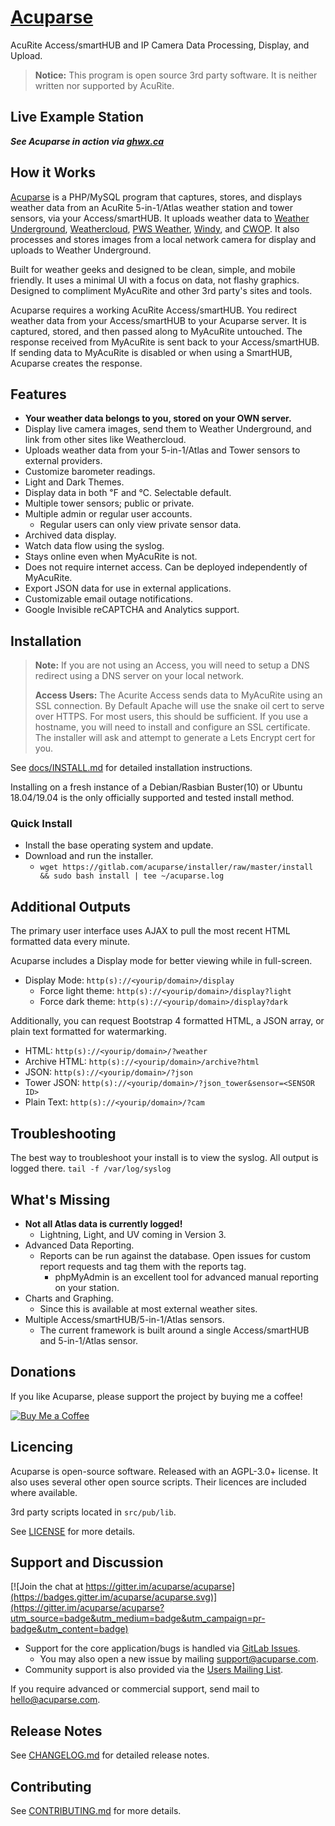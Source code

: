 # [Acuparse](https://www.acuparse.com)

AcuRite Access/smartHUB and IP Camera Data Processing, Display, and Upload.

> **Notice:** This program is open source 3rd party software. It is neither written nor supported by AcuRite.

## Live Example Station

***See Acuparse in action via [ghwx.ca](https://www.ghwx.ca)***

## How it Works

[Acuparse](https://www.acuparse.com) is a PHP/MySQL program that captures, stores, and displays weather data from an AcuRite
5-in-1/Atlas weather station and tower sensors, via your Access/smartHUB. It uploads weather data to
[Weather Underground](https://https://www.wunderground.com), [Weathercloud](https://weathercloud.net),
[PWS Weather](https://www.pwsweather.com), [Windy](https://www.windy.com), and [CWOP](http://www.wxqa.com).
It also processes and stores images from a local network camera for display and uploads to Weather Underground.

Built for weather geeks and designed to be clean, simple, and mobile friendly. It uses a minimal UI with a focus on data,
not flashy graphics. Designed to compliment MyAcuRite and other 3rd party's sites and tools.

Acuparse requires a working AcuRite Access/smartHUB. You redirect weather data from your Access/smartHUB to your Acuparse
server. It is captured, stored, and then passed along to MyAcuRite untouched.
The response received from MyAcuRite is sent back to your Access/smartHUB. If sending data to MyAcuRite is disabled or
when using a SmartHUB, Acuparse creates the response.

## Features

- **Your weather data belongs to you, stored on your OWN server.**
- Display live camera images, send them to Weather Underground, and link from other sites like Weathercloud.
- Uploads weather data from your 5-in-1/Atlas and Tower sensors to external providers.
- Customize barometer readings.
- Light and Dark Themes.
- Display data in both &#8457; and &#8451;. Selectable default.
- Multiple tower sensors; public or private.
- Multiple admin or regular user accounts.
    - Regular users can only view private sensor data.
- Archived data display.
- Watch data flow using the syslog.
- Stays online even when MyAcuRite is not.
- Does not require internet access. Can be deployed independently of MyAcuRite.
- Export JSON data for use in external applications.
- Customizable email outage notifications.
- Google Invisible reCAPTCHA and Analytics support.

## Installation

> **Note:** If you are not using an Access, you will need to setup a DNS redirect using a DNS server on your local network.
>
> **Access Users:** The Acurite Access sends data to MyAcuRite using an SSL connection. By Default Apache will use the snake oil cert to serve over HTTPS.
> For most users, this should be sufficient. If you use a hostname, you will need to install and configure an SSL certificate.
> The installer will ask and attempt to generate a Lets Encrypt cert for you.

See [docs/INSTALL.md](https://docs.acuparse.com/INSTALL) for detailed installation instructions.

Installing on a fresh instance of a Debian/Rasbian Buster(10) or Ubuntu 18.04/19.04 is the only officially supported and tested install method.

### Quick Install

- Install the base operating system and update.
- Download and run the installer.
    - `wget https://gitlab.com/acuparse/installer/raw/master/install && sudo bash install | tee ~/acuparse.log`

## Additional Outputs

The primary user interface uses AJAX to pull the most recent HTML formatted data every minute.

Acuparse includes a Display mode for better viewing while in full-screen.

- Display Mode: `http(s)://<yourip/domain>/display`
    - Force light theme: `http(s)://<yourip/domain>/display?light`
    - Force dark theme: `http(s)://<yourip/domain>/display?dark`

Additionally, you can request Bootstrap 4 formatted HTML, a JSON array, or plain text formatted for watermarking.

- HTML: `http(s)://<yourip/domain>/?weather`
- Archive HTML: `http(s)://<yourip/domain>/archive?html`
- JSON: `http(s)://<yourip/domain>/?json`
- Tower JSON: `http(s)://<yourip/domain>/?json_tower&sensor=<SENSOR ID>`
- Plain Text: `http(s)://<yourip/domain>/?cam`

## Troubleshooting

The best way to troubleshoot your install is to view the syslog. All output is logged there.
`tail -f /var/log/syslog`

## What's Missing

- **Not all Atlas data is currently logged!**
    - Lightning, Light, and UV coming in Version 3.
- Advanced Data Reporting.
    - Reports can be run against the database. Open issues for custom report requests and tag them with the reports tag.
        - phpMyAdmin is an excellent tool for advanced manual reporting on your station.
- Charts and Graphing.
    - Since this is available at most external weather sites.
- Multiple Access/smartHUB/5-in-1/Atlas sensors.
    - The current framework is built around a single Access/smartHUB and 5-in-1/Atlas sensor.

## Donations

If you like Acuparse, please support the project by buying me a coffee!

[![Buy Me a Coffee](https://www.buymeacoffee.com/assets/img/custom_images/orange_img.png)](https://www.buymeacoffee.com/maxp)

## Licencing

Acuparse is open-source software. Released with an AGPL-3.0+ license. It also uses several other open source scripts.
Their licences are included where available.

3rd party scripts located in `src/pub/lib`.

See [LICENSE](LICENSE) for more details.

## Support and Discussion

[![Join the chat at https://gitter.im/acuparse/acuparse](https://badges.gitter.im/acuparse/acuparse.svg)](https://gitter.im/acuparse/acuparse?utm_source=badge&utm_medium=badge&utm_campaign=pr-badge&utm_content=badge)

- Support for the core application/bugs is handled via [GitLab Issues](https://gitlab.com/acuparse/acuparse/issues).
    - You may also open a new issue by mailing [support@acuparse.com](mailto:support@acuparse.com).
- Community support is also provided via the [Users Mailing List](https://groups.google.com/a/lists.acuparse.com/forum/#!forum/users).

If you require advanced or commercial support, send mail to [hello@acuparse.com](mailto:hello@acuparse.com).

## Release Notes

See [CHANGELOG.md](CHANGELOG.md) for detailed release notes.

## Contributing

See [CONTRIBUTING.md](CONTRIBUTING.md) for more details.
